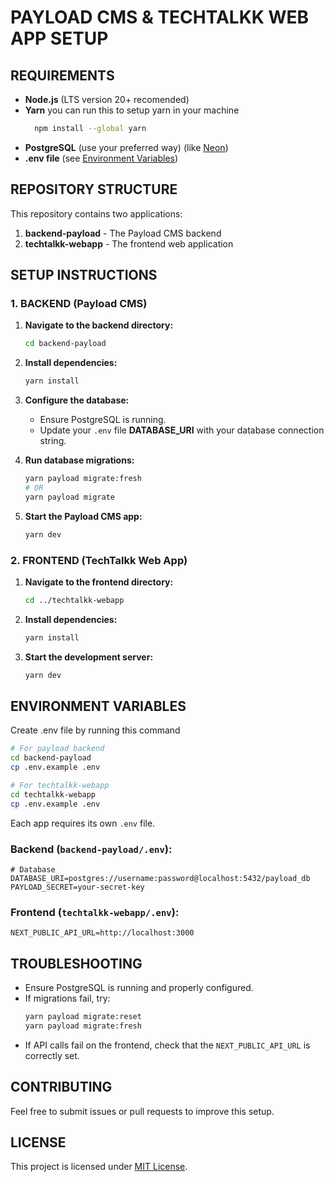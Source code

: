 # PAYLOAD CMS & TECHTALKK WEB APP SETUP

## REQUIREMENTS

- **Node.js** (LTS version 20+ recomended)
- **Yarn** you can run this to setup yarn in your machine
  ```sh
    npm install --global yarn
  ```
- **PostgreSQL** (use your preferred way) (like [Neon](https://neon.tech/))
- **.env file** (see [Environment Variables](#environment-variables))

## REPOSITORY STRUCTURE

This repository contains two applications:
1. **backend-payload** - The Payload CMS backend
2. **techtalkk-webapp** - The frontend web application

## SETUP INSTRUCTIONS

### 1. BACKEND (Payload CMS)

1. **Navigate to the backend directory:**
   ```sh
   cd backend-payload
   ```

2. **Install dependencies:**
   ```sh
   yarn install
   ```

3. **Configure the database:**
   - Ensure PostgreSQL is running.
   - Update your `.env` file **DATABASE_URI** with your database connection string.

4. **Run database migrations:**
   ```sh
   yarn payload migrate:fresh
   # OR
   yarn payload migrate
   ```

5. **Start the Payload CMS app:**
   ```sh
   yarn dev
   ```

### 2. FRONTEND (TechTalkk Web App)

1. **Navigate to the frontend directory:**
   ```sh
   cd ../techtalkk-webapp
   ```

2. **Install dependencies:**
   ```sh
   yarn install
   ```

3. **Start the development server:**
   ```sh
   yarn dev
   ```

## ENVIRONMENT VARIABLES

Create .env file by running this command 
```sh
# For payload backend
cd backend-payload
cp .env.example .env

# For techtalkk-webapp
cd techtalkk-webapp
cp .env.example .env
```
Each app requires its own `.env` file.

### Backend (`backend-payload/.env`):
```env
# Database
DATABASE_URI=postgres://username:password@localhost:5432/payload_db
PAYLOAD_SECRET=your-secret-key
```

### Frontend (`techtalkk-webapp/.env`):
```env
NEXT_PUBLIC_API_URL=http://localhost:3000
```


## TROUBLESHOOTING

- Ensure PostgreSQL is running and properly configured.
- If migrations fail, try:
  ```sh
  yarn payload migrate:reset
  yarn payload migrate:fresh
  ```
- If API calls fail on the frontend, check that the `NEXT_PUBLIC_API_URL` is correctly set.

## CONTRIBUTING
Feel free to submit issues or pull requests to improve this setup.

## LICENSE
This project is licensed under [MIT License](LICENSE).

